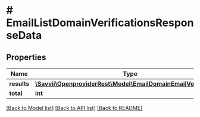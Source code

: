 # # EmailListDomainVerificationsResponseData

## Properties

Name | Type | Description | Notes
------------ | ------------- | ------------- | -------------
**results** | [**\Savvii\OpenproviderRest\Model\EmailDomainEmailVerification[]**](EmailDomainEmailVerification.md) |  | [optional]
**total** | **int** |  | [optional]

[[Back to Model list]](../../README.md#models) [[Back to API list]](../../README.md#endpoints) [[Back to README]](../../README.md)

